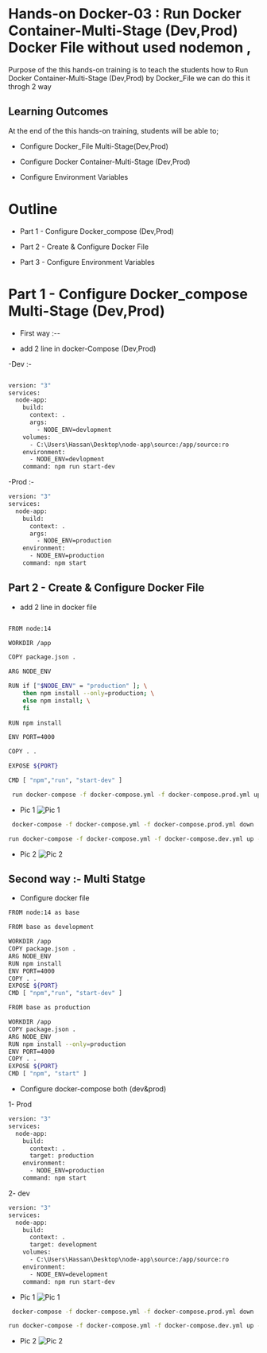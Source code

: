 # Hands-on Docker-03 : Run Docker Container-Multi-Stage (Dev,Prod) Docker File without used nodemon ,
Purpose of the this hands-on training is to teach the students how to Run Docker Container-Multi-Stage (Dev,Prod) by Docker_File we can do this it throgh 2 way

## Learning Outcomes

At the end of the this hands-on training, students will be able to;

- Configure Docker_File Multi-Stage(Dev,Prod)

- Configure Docker Container-Multi-Stage (Dev,Prod)

- Configure Environment  Variables

# Outline
- Part 1 - Configure Docker_compose  (Dev,Prod)

- Part 2 - Create & Configure Docker File 

- Part 3 - Configure Environment  Variables
 

# Part 1 - Configure Docker_compose Multi-Stage  (Dev,Prod)

- First way  :-- 

- add 2 line in docker-Compose (Dev,Prod)

-Dev :-
```bash

version: "3"
services:
  node-app:
    build: 
      context: .
      args:
        - NODE_ENV=devlopment
    volumes:
      - C:\Users\Hassan\Desktop\node-app\source:/app/source:ro
    environment:
      - NODE_ENV=devlopment 
    command: npm run start-dev
```
-Prod :-
```bash
version: "3"
services:
  node-app:
    build: 
      context: .
      args:
        - NODE_ENV=production
    environment:
      - NODE_ENV=production
    command: npm start
```
## Part 2 - Create & Configure Docker File  
- add 2 line in docker file 
```bash

FROM node:14

WORKDIR /app

COPY package.json .

ARG NODE_ENV

RUN if ["$NODE_ENV" = "production" ]; \
    then npm install --only=production; \
    else npm install; \
    fi
    
RUN npm install

ENV PORT=4000

COPY . .

EXPOSE ${PORT}

CMD [ "npm","run", "start-dev" ]

```
```bash
 run docker-compose -f docker-compose.yml -f docker-compose.prod.yml up -d --build 

```
- Pic 1
![Pic 1](https://user-images.githubusercontent.com/111190149/223495718-f5218c90-0f68-4b82-a666-16a4b56ca990.jpg)


```bash
 docker-compose -f docker-compose.yml -f docker-compose.prod.yml down
```



```bash
run docker-compose -f docker-compose.yml -f docker-compose.dev.yml up -d --build 
```
- Pic 2
![Pic 2](https://user-images.githubusercontent.com/111190149/223495807-7a0339d3-cd44-4f67-bd69-3fc94cd8e48b.jpg)



## Second way :- Multi Statge 
 - Configure docker file 
 
```bash
FROM node:14 as base

FROM base as development

WORKDIR /app
COPY package.json .
ARG NODE_ENV
RUN npm install
ENV PORT=4000
COPY . .
EXPOSE ${PORT}
CMD [ "npm","run", "start-dev" ]

FROM base as production

WORKDIR /app
COPY package.json .
ARG NODE_ENV
RUN npm install --only=production
ENV PORT=4000
COPY . .
EXPOSE ${PORT}
CMD [ "npm", "start" ]

```

- Configure docker-compose both (dev&prod)

1- Prod 

```bash
version: "3"
services:
  node-app:
    build: 
      context: .
      target: production
    environment:
      - NODE_ENV=production
    command: npm start

```
    
2- dev

```bash
version: "3"
services:
  node-app:
    build: 
      context: .
      target: development
    volumes:
      - C:\Users\Hassan\Desktop\node-app\source:/app/source:ro
    environment:
      - NODE_ENV=development 
    command: npm run start-dev

```
- Pic 1
![Pic 1](https://user-images.githubusercontent.com/111190149/223495718-f5218c90-0f68-4b82-a666-16a4b56ca990.jpg)


```bash
 docker-compose -f docker-compose.yml -f docker-compose.prod.yml down
```



```bash
run docker-compose -f docker-compose.yml -f docker-compose.dev.yml up -d --build 
```
- Pic 2
![Pic 2](https://user-images.githubusercontent.com/111190149/223495807-7a0339d3-cd44-4f67-bd69-3fc94cd8e48b.jpg)
